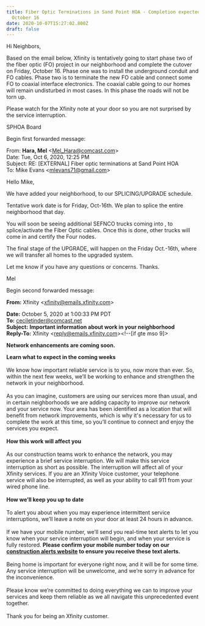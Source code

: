 ```yaml
---
title: Fiber Optic Terminations in Sand Point HOA - Completion expected Friday,
  October 16
date: 2020-10-07T15:27:02.800Z
draft: false
---
```

Hi Neighbors,

Based on the email below, Xfinity is tentatively going to start phase two of the fiber optic (FO) project in our neighborhood and complete the cutover on Friday, October 16. Phase one was to install the underground conduit and FO cables. Phase two is to terminate the new FO cable and connect some FO to coaxial interface electronics. The coaxial cable going to our homes will remain undisturbed in most cases. In this phase the roads will not be torn up.

Please watch for the Xfinity note at your door so you are not surprised by the service interruption.

SPHOA Board

Begin first forwarded message:

From: **Hara, Mel** <[Mel_Hara@comcast.com](mailto:Mel_Hara@comcast.com)>\
Date: Tue, Oct 6, 2020, 12:25 PM\
Subject: RE: \[EXTERNAL] Fiber optic terminations at Sand Point HOA\
To: Mike Evans <[mlevans71@gmail.com](mailto:mlevans71@gmail.com)>

Hello Mike,

We have added your neighborhood, to our SPLICING/UPGRADE schedule.

Tentative work date is for Friday, Oct-16th. We plan to splice the entire neighborhood that day.

You will soon be seeing additional SEFNCO trucks coming into , to splice/activate the Fiber Optic cables. Once this is done, other trucks will come in and certify the Four nodes.

The final stage of the UPGRADE, will happen on the Friday Oct.-16th, where we will transfer all homes to the upgraded system.

Let me know if you have any questions or concerns. Thanks.

Mel

Begin second forwarded message:

**From:** Xfinity <[xfinity@emails.xfinity.com](mailto:xfinity@emails.xfinity.com)>

**Date:** October 5, 2020 at 1:00:33 PM PDT\
**To:** [ceciletinder@comcast.net](mailto:ceciletinder@comcast.net)\
**Subject:** **Important information about work in your neighborhood**\
**Reply-To:** Xfinity <[reply@emails.xfinity.com](mailto:reply@emails.xfinity.com)><!--\[if gte mso 9]><xml>


**Network enhancements are coming soon.**



**Learn what to expect in the coming weeks**\
\
We know how important reliable service is to you, now more than ever. So, within the next few weeks, we’ll be working to enhance and strengthen the network in your neighborhood.\
\
As you can imagine, customers are using our services more than usual, and in certain neighborhoods we are adding capacity to improve our network and your service now. Your area has been identified as a location that will benefit from network improvements, which is why it's necessary for us to complete the work at this time, so you’ll continue to connect and enjoy the services you expect.\
\
**How this work will affect you**\
\
As our construction teams work to enhance the network, you may experience a brief service interruption. We will make this service interruption as short as possible. The interruption will affect all of your Xfinity services. If you are an Xfinity Voice customer, your telephone service will also be interrupted, as well as your ability to call 911 from your wired phone line.\
\
**How we’ll keep you up to date**\
\
To alert you about when you may experience intermittent service interruptions, we’ll leave a note on your door at least 24 hours in advance.\
\
If we have your mobile number, we’ll send you real-time text alerts to let you know when your service interruption will begin, and when your service is fully restored. **Please confirm your mobile number today on our [construction alerts website](https://urldefense.proofpoint.com/v2/url?u=https-3A__emails.xfinity.com_pub_cc-3F-5Fri-5F-3DX0Gzc2X-253DAQpglLjHJlYQGr40X2KzduqtoDn0zb5r5f7WgzcRqukKJFPNzbBUnePEze70t26dbbL8MUOVXtpKX-253DUTDWYTBY-26-5Fei-5F-3DEg6hiIRZ6IbTRQzpp7EgfWDv5wmb7wtZr-5FHKt4Y9565l73Y-5FPqZSaCEhvHs0mzNqB-5FYnaIJe71CzaNklDYVga24JzcfuVrWYaLyOPgXgODBg-5F6d9EE-2DSIGs-2DucFcmv4FPAeA6CFWsAsY7lmkZDq7QmIohkbo0xWwvfeGlgHLv8c1Ik40XQPA-2DUUsrzxK-2DpWBwCTtKeU7iA0lcYItWll9-2DUZ4cOwzk64WMvHbRhfJ8psPYGWmKRVtEDpqW46tXPNJg00gtvbHUTmwKxv6Sd4YN9Q5Mn-2DwKI6Kh1xg2S8IHrdxoq-2DqSpUMGDYh5dlKQlM07hpLZbKUpbC4-5Fl6xbBK-5FTZNlOHlMqVIydKaU-2DsNUjGGjaAEWXqYSO1b40IE-5Fugej6mcoI2h40F2cULQWS3AkTsNIH7-5FeZrieSJfwTMJ7YyesS84b-2DvSKMAsKI6XuRDl2MyQtbKRFm7eGLY40DqfXCenB0e8ZqRc5eTERYS9G-2D0PzlnVPrLXtLRFvaHruzZfoimhM7STVog4avnhszhCXWvZoyTVDb-5FoONSpVprPAJpFF-2DOjOs7qrPYtWxdrNClbt-2DUwGlin0DkDammtnuRrivmOilGgF-5FhSFAtx-2Dnemu2QRPoOYP016Swz-5Fze6Q-2Dyc8QIJId1w5DrkdptdpymsKKS8QEmcvDdvYJx15XXSMAexpBq7dSXEDd-5FZJtcZBuHfRBPg.-26-5Fdi-5F-3Da6fudp5umrq4d19qdrg2ekmc4m5ro54nbko98nnn179oqscj85bg&d=DwMGaQ&c=jozbAXBGpZCeJmn-Q9SThA&r=K_tRGXggiTYrDN2Ex5iztZHFTYvVc61wHYEqLTjLxWQ&m=pyYlkX9K-gmKqcJL9Jn0WhrCNHPbl_p8vvfFpysSG7A&s=B2Uhl2ycdV3ch0G5L1rZi-O6QFjshfH0TtkZFLkX_I8&e=) to ensure you receive these text alerts.**\
\
Being home is important for everyone right now, and it will be for some time. Any service interruption will be unwelcome, and we’re sorry in advance for the inconvenience.\
\
Please know we’re committed to doing everything we can to improve your services and keep them reliable as we all navigate this unprecedented event together.\
\
Thank you for being an Xfinity customer.